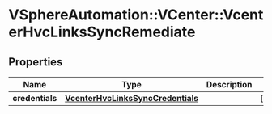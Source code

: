 # VSphereAutomation::VCenter::VcenterHvcLinksSyncRemediate

## Properties
Name | Type | Description | Notes
------------ | ------------- | ------------- | -------------
**credentials** | [**VcenterHvcLinksSyncCredentials**](VcenterHvcLinksSyncCredentials.md) |  | [optional] 


